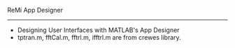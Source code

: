 ReMi App Designer
***
* Designing User Interfaces with MATLAB's App Designer
* tptran.m, fftCal.m, fftrl.m, ifftrl.m are from crewes library.
